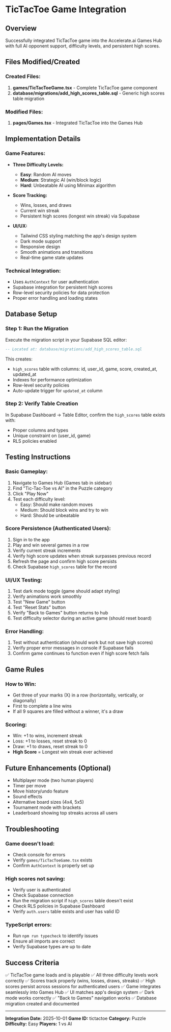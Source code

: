 # TicTacToe Game Integration

## Overview
Successfully integrated TicTacToe game into the Accelerate.ai Games Hub with full AI opponent support, difficulty levels, and persistent high scores.

## Files Modified/Created

### Created Files:
1. **games/TicTacToeGame.tsx** - Complete TicTacToe game component
2. **database/migrations/add_high_scores_table.sql** - Generic high scores table migration

### Modified Files:
1. **pages/Games.tsx** - Integrated TicTacToe into the Games Hub

## Implementation Details

### Game Features:
- **Three Difficulty Levels:**
  - **Easy**: Random AI moves
  - **Medium**: Strategic AI (win/block logic)
  - **Hard**: Unbeatable AI using Minimax algorithm

- **Score Tracking:**
  - Wins, losses, and draws
  - Current win streak
  - Persistent high scores (longest win streak) via Supabase

- **UI/UX:**
  - Tailwind CSS styling matching the app's design system
  - Dark mode support
  - Responsive design
  - Smooth animations and transitions
  - Real-time game state updates

### Technical Integration:
- Uses `AuthContext` for user authentication
- Supabase integration for persistent high scores
- Row-level security policies for data protection
- Proper error handling and loading states

## Database Setup

### Step 1: Run the Migration
Execute the migration script in your Supabase SQL editor:

```sql
-- Located at: database/migrations/add_high_scores_table.sql
```

This creates:
- `high_scores` table with columns: id, user_id, game, score, created_at, updated_at
- Indexes for performance optimization
- Row-level security policies
- Auto-update trigger for `updated_at` column

### Step 2: Verify Table Creation
In Supabase Dashboard → Table Editor, confirm the `high_scores` table exists with:
- Proper columns and types
- Unique constraint on (user_id, game)
- RLS policies enabled

## Testing Instructions

### Basic Gameplay:
1. Navigate to Games Hub (Games tab in sidebar)
2. Find "Tic-Tac-Toe vs AI" in the Puzzle category
3. Click "Play Now"
4. Test each difficulty level:
   - Easy: Should make random moves
   - Medium: Should block wins and try to win
   - Hard: Should be unbeatable

### Score Persistence (Authenticated Users):
1. Sign in to the app
2. Play and win several games in a row
3. Verify current streak increments
4. Verify high score updates when streak surpasses previous record
5. Refresh the page and confirm high score persists
6. Check Supabase `high_scores` table for the record

### UI/UX Testing:
1. Test dark mode toggle (game should adapt styling)
2. Verify animations work smoothly
3. Test "New Game" button
4. Test "Reset Stats" button
5. Verify "Back to Games" button returns to hub
6. Test difficulty selector during an active game (should reset board)

### Error Handling:
1. Test without authentication (should work but not save high scores)
2. Verify proper error messages in console if Supabase fails
3. Confirm game continues to function even if high score fetch fails

## Game Rules

### How to Win:
- Get three of your marks (X) in a row (horizontally, vertically, or diagonally)
- First to complete a line wins
- If all 9 squares are filled without a winner, it's a draw

### Scoring:
- Win: +1 to wins, increment streak
- Loss: +1 to losses, reset streak to 0
- Draw: +1 to draws, reset streak to 0
- **High Score** = Longest win streak ever achieved

## Future Enhancements (Optional)
- Multiplayer mode (two human players)
- Timer per move
- Move history/undo feature
- Sound effects
- Alternative board sizes (4x4, 5x5)
- Tournament mode with brackets
- Leaderboard showing top streaks across all users

## Troubleshooting

### Game doesn't load:
- Check console for errors
- Verify `games/TicTacToeGame.tsx` exists
- Confirm `AuthContext` is properly set up

### High scores not saving:
- Verify user is authenticated
- Check Supabase connection
- Run the migration script if `high_scores` table doesn't exist
- Check RLS policies in Supabase Dashboard
- Verify `auth.users` table exists and user has valid ID

### TypeScript errors:
- Run `npm run typecheck` to identify issues
- Ensure all imports are correct
- Verify Supabase types are up to date

## Success Criteria
✅ TicTacToe game loads and is playable
✅ All three difficulty levels work correctly
✅ Scores track properly (wins, losses, draws, streaks)
✅ High scores persist across sessions for authenticated users
✅ Game integrates seamlessly into Games Hub
✅ UI matches app's design system
✅ Dark mode works correctly
✅ "Back to Games" navigation works
✅ Database migration created and documented

---

**Integration Date:** 2025-10-01
**Game ID:** tictactoe
**Category:** Puzzle
**Difficulty:** Easy
**Players:** 1 vs AI
